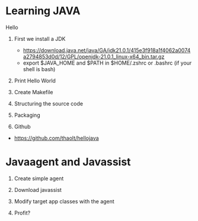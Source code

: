 # Learning JAVA

Hello

1. First we install a JDK
    - https://download.java.net/java/GA/jdk21.0.1/415e3f918a1f4062a0074a2794853d0d/12/GPL/openjdk-21.0.1_linux-x64_bin.tar.gz
    - export $JAVA_HOME and $PATH in $HOME/.zshrc or .bashrc (if your shell is bash)

2. Print Hello World

3. Create Makefile

4. Structuring the source code

5. Packaging

6. Github

- https://github.com/thaolt/hellojava

# Javaagent and Javassist

1. Create simple agent

2. Download javassist

3. Modify target app classes with the agent

4. Profit?

